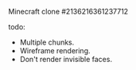 Minecraft clone #2136216361237712


todo:
- Multiple chunks.
- Wireframe rendering.
- Don't render invisible faces.


